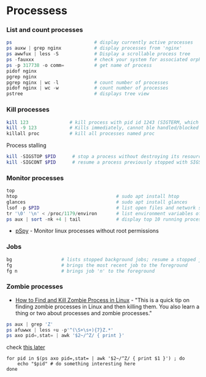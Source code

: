 # Processess

### List and count processes
````powershell
ps                              # display currently active processes
ps auxw | grep nginx            # display processes from 'nginx'
ps awwfux | less -S             # Display a scrollable process tree
ps -fauxxx                      # check your system for associated orphaned processes
ps -p 317738 -o comm=           # get name of process
pidof nginx 
pgrep nginx
pgrep nginx | wc -l             # count number of processes
pidof nginx | wc -w             # count number of processes
pstree                          # displays tree view 
````
### Kill processes
````powershell
kill 123               # kill process with pid id 1243 (SIGTERM, which is Gracefully. Can be handled, ignored and blocked. Does not kill child processes)
kill -9 123            # Kills immediately, cannot ble handled/blocked and kills chils processes as well
killall proc           # kill all processes named proc
````
Process stalling
````powershell
kill -SIGSTOP $PID      # stop a process without destroying its resources
kill -SIGCONT $PID      # resume a process previously stopped with SIGSTOP
````

### Monitor processes
````powershell
top
htop                                    # sudo apt install htop
glances                                 # sudo apt install glances
lsof -p $PID                            # list open files and network streams
tr '\0' '\n' < /proc/1179/environ       # list environment variables of a process separated by null bytes
ps aux | sort -nk +4 | tail             # display top 10 running processes - sorted by memory usage
````
- [pSpy](https://github.com/DominicBreuker/pspy) - Monitor linux processes without root permissions

### Jobs
````powershell
bg                  # lists stopped background jobs; resume a stopped job in the background
fg                  # brings the most recent job to the foreground
fg n                # brings job 'n' to the foreground
````

### Zombie processes
- [How to Find and Kill Zombie Process in Linux](https://itsfoss.com/kill-zombie-process-linux/) - "This is a quick tip on finding zombie processes in Linux and then killing them. You also learn a thing or two about processes and zombie processes."
````powershell
ps aux | grep 'Z'
ps afuwwx | less +u -p'^(\S+\s+){7}Z.*'
ps axo pid=,stat= | awk '$2~/^Z/ { print }'
````
check [this later](https://askubuntu.com/questions/111422/how-to-find-zombie-process)

````
for pid in $(ps axo pid=,stat= | awk '$2~/^Z/ { print $1 }') ; do
    echo "$pid" # do something interesting here
done
````
